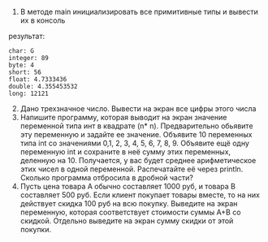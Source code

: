 1. В методе main инициализировать все примитивные типы и вывести их в консоль

результат:
```
char: G
integer: 89
byte: 4
short: 56
float: 4.7333436
double: 4.355453532
long: 12121
```

2. Дано трехзначное число. Вывести на экран все цифры этого числа
3. Напишите программу, которая выводит на экран значение переменной типа инт в квадрате (n* n). Предварительно обьявите эту переменную и задайте ее значение.
Объявите 10 переменных типа int со значениями 0,1, 2, 3, 4, 5, 6, 7, 8, 9. Объявите ещё одну переменную int и сохраните в неё сумму этих переменных, деленную на 10. Получается, у вас будет среднее арифметическое этих чисел в одной переменной. Распечатайте её через println. Сколько программа отбросила в дробной части?
4. Пусть цена товара A обычно составляет 1000 руб, и товара B составляет 500 руб. Если клиент покупает товары вместе, то на них действует скидка 100 руб на всю покупку. Выведите на экран переменную, которая соответствует стоимости суммы A+B со скидкой. Отдельно выведите на экран сумму скидки от этой покупки.